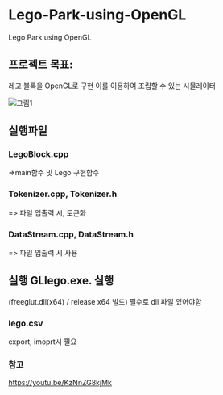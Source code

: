 # Lego-Park-using-OpenGL
Lego Park using OpenGL

## 프로젝트 목표:
레고 블록을 OpenGL로 구현
이를 이용하여 조립할 수 있는 시뮬레이터

![그림1](https://user-images.githubusercontent.com/46243547/106851389-7faf0b00-66f9-11eb-901a-af79a41834e2.jpg)




## 실행파일
### LegoBlock.cpp
=>main함수 및 Lego 구현함수

### Tokenizer.cpp, Tokenizer.h
=> 파일 입출력 시, 토큰화

### DataStream.cpp, DataStream.h
=> 파일 입출력 시 사용




## 실행 GLlego.exe. 실행
(freeglut.dll(x64) / release x64 빌드) 
필수로 dll 파일 있어야함

### lego.csv
export, imoprt시 필요


### 참고
https://youtu.be/KzNnZG8kjMk

